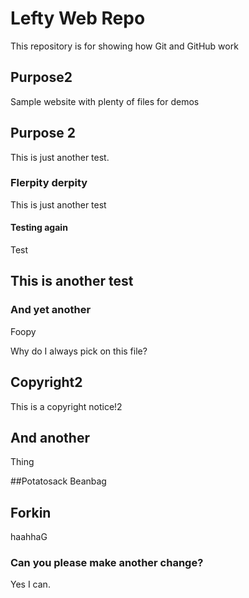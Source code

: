 # Lefty Web Repo

This repository is for showing how Git and GitHub work

## Purpose2

Sample website with plenty of files for demos

## Purpose 2

This is just another test.

### Flerpity derpity

This is just another test

#### Testing again

Test

## This is another test

### And yet another

Foopy

Why do I always pick on this file?

## Copyright2
This is a copyright notice!2

## And another
Thing

##Potatosack
Beanbag

## Forkin
haahhaG

### Can you please make another change?
Yes I can.